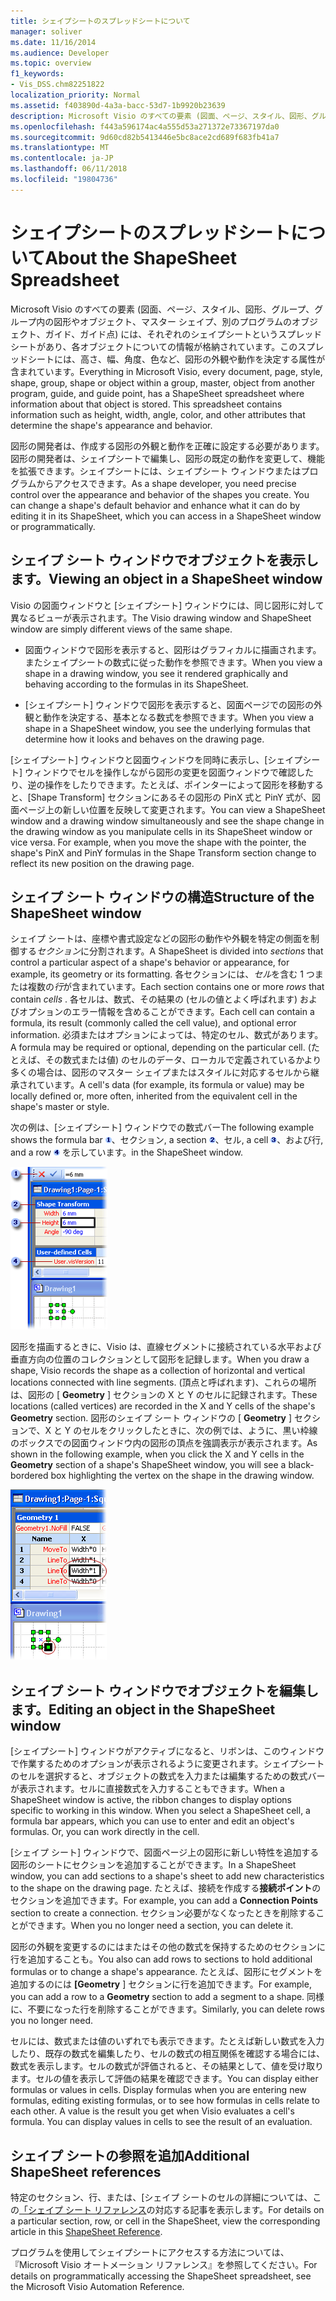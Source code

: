 ```yaml
---
title: シェイプシートのスプレッドシートについて
manager: soliver
ms.date: 11/16/2014
ms.audience: Developer
ms.topic: overview
f1_keywords:
- Vis_DSS.chm82251822
localization_priority: Normal
ms.assetid: f403890d-4a3a-bacc-53d7-1b9920b23639
description: Microsoft Visio のすべての要素 (図面、ページ、スタイル、図形、グループ、グループ内の図形やオブジェクト、マスター シェイプ、別のプログラムのオブジェクト、ガイド、ガイド点) には、それぞれのシェイプシートというスプレッドシートがあり、各オブジェクトについての情報が格納されています。このスプレッドシートには、高さ、幅、角度、色など、図形の外観や動作を決定する属性が含まれています。
ms.openlocfilehash: f443a596174ac4a555d53a271372e73367197da0
ms.sourcegitcommit: 9d60cd82b5413446e5bc8ace2cd689f683fb41a7
ms.translationtype: MT
ms.contentlocale: ja-JP
ms.lasthandoff: 06/11/2018
ms.locfileid: "19804736"
---
```

# <a name="about-the-shapesheet-spreadsheet"></a><span data-ttu-id="a161c-104">シェイプシートのスプレッドシートについて</span><span class="sxs-lookup"><span data-stu-id="a161c-104">About the ShapeSheet Spreadsheet</span></span>

<span data-ttu-id="a161c-p102">Microsoft Visio のすべての要素 (図面、ページ、スタイル、図形、グループ、グループ内の図形やオブジェクト、マスター シェイプ、別のプログラムのオブジェクト、ガイド、ガイド点) には、それぞれのシェイプシートというスプレッドシートがあり、各オブジェクトについての情報が格納されています。このスプレッドシートには、高さ、幅、角度、色など、図形の外観や動作を決定する属性が含まれています。</span><span class="sxs-lookup"><span data-stu-id="a161c-p102">Everything in Microsoft Visio, every document, page, style, shape, group, shape or object within a group, master, object from another program, guide, and guide point, has a ShapeSheet spreadsheet where information about that object is stored. This spreadsheet contains information such as height, width, angle, color, and other attributes that determine the shape's appearance and behavior.</span></span>
  
<span data-ttu-id="a161c-p103">図形の開発者は、作成する図形の外観と動作を正確に設定する必要があります。図形の開発者は、シェイプシートで編集し、図形の既定の動作を変更して、機能を拡張できます。シェイプシートには、シェイプシート ウィンドウまたはプログラムからアクセスできます。</span><span class="sxs-lookup"><span data-stu-id="a161c-p103">As a shape developer, you need precise control over the appearance and behavior of the shapes you create. You can change a shape's default behavior and enhance what it can do by editing it in its ShapeSheet, which you can access in a ShapeSheet window or programmatically.</span></span>
  
## <a name="viewing-an-object-in-a-shapesheet-window"></a><span data-ttu-id="a161c-109">シェイプ シート ウィンドウでオブジェクトを表示します。</span><span class="sxs-lookup"><span data-stu-id="a161c-109">Viewing an object in a ShapeSheet window</span></span>

<span data-ttu-id="a161c-110">Visio の図面ウィンドウと [シェイプシート] ウィンドウには、同じ図形に対して異なるビューが表示されます。</span><span class="sxs-lookup"><span data-stu-id="a161c-110">The Visio drawing window and ShapeSheet window are simply different views of the same shape.</span></span>
  
- <span data-ttu-id="a161c-111">図面ウィンドウで図形を表示すると、図形はグラフィカルに描画されます。またシェイプシートの数式に従った動作を参照できます。</span><span class="sxs-lookup"><span data-stu-id="a161c-111">When you view a shape in a drawing window, you see it rendered graphically and behaving according to the formulas in its ShapeSheet.</span></span>
    
- <span data-ttu-id="a161c-112">[シェイプシート] ウィンドウで図形を表示すると、図面ページでの図形の外観と動作を決定する、基本となる数式を参照できます。</span><span class="sxs-lookup"><span data-stu-id="a161c-112">When you view a shape in a ShapeSheet window, you see the underlying formulas that determine how it looks and behaves on the drawing page.</span></span>
    
<span data-ttu-id="a161c-p104">[シェイプシート] ウィンドウと図面ウィンドウを同時に表示し、[シェイプシート] ウィンドウでセルを操作しながら図形の変更を図面ウィンドウで確認したり、逆の操作をしたりできます。たとえば、ポインターによって図形を移動すると、[Shape Transform] セクションにあるその図形の PinX 式と PinY 式が、図面ページ上の新しい位置を反映して変更されます。</span><span class="sxs-lookup"><span data-stu-id="a161c-p104">You can view a ShapeSheet window and a drawing window simultaneously and see the shape change in the drawing window as you manipulate cells in its ShapeSheet window or vice versa. For example, when you move the shape with the pointer, the shape's PinX and PinY formulas in the Shape Transform section change to reflect its new position on the drawing page.</span></span>
  
## <a name="structure-of-the-shapesheet-window"></a><span data-ttu-id="a161c-115">シェイプ シート ウィンドウの構造</span><span class="sxs-lookup"><span data-stu-id="a161c-115">Structure of the ShapeSheet window</span></span>

<span data-ttu-id="a161c-116">シェイプ シートは、座標や書式設定などの図形の動作や外観を特定の側面を制御する*セクション*に分割されます。</span><span class="sxs-lookup"><span data-stu-id="a161c-116">A ShapeSheet is divided into  *sections*  that control a particular aspect of a shape's behavior or appearance, for example, its geometry or its formatting.</span></span> <span data-ttu-id="a161c-117">各セクションには、*セル*を含む 1 つまたは複数の*行*が含まれています。</span><span class="sxs-lookup"><span data-stu-id="a161c-117">Each section contains one or more  *rows*  that contain  *cells*  .</span></span> <span data-ttu-id="a161c-118">各セルは、数式、その結果の (セルの値とよく呼ばれます) およびオプションのエラー情報を含めることができます。</span><span class="sxs-lookup"><span data-stu-id="a161c-118">Each cell can contain a formula, its result (commonly called the cell value), and optional error information.</span></span> <span data-ttu-id="a161c-119">必須またはオプションによっては、特定のセル、数式があります。</span><span class="sxs-lookup"><span data-stu-id="a161c-119">A formula may be required or optional, depending on the particular cell.</span></span> <span data-ttu-id="a161c-120">(たとえば、その数式または値) のセルのデータ、ローカルで定義されているかより多くの場合は、図形のマスター シェイプまたはスタイルに対応するセルから継承されています。</span><span class="sxs-lookup"><span data-stu-id="a161c-120">A cell's data (for example, its formula or value) may be locally defined or, more often, inherited from the equivalent cell in the shape's master or style.</span></span> 
  
<span data-ttu-id="a161c-121">次の例は、[シェイプシート] ウィンドウでの数式バー</span><span class="sxs-lookup"><span data-stu-id="a161c-121">The following example shows the formula bar</span></span> ![数値 1](media/callout1_ZA01036259.gif)<span data-ttu-id="a161c-123">、セクション</span><span class="sxs-lookup"><span data-stu-id="a161c-123">, a section</span></span> ![数値 2](media/callout2_ZA01036260.gif)<span data-ttu-id="a161c-125">、セル</span><span class="sxs-lookup"><span data-stu-id="a161c-125">, a cell</span></span> ![数値 3](media/callout3_ZA01036261.gif)<span data-ttu-id="a161c-127">、および行</span><span class="sxs-lookup"><span data-stu-id="a161c-127">, and a row</span></span> ![数値 4](media/callout4_ZA01036262.gif) <span data-ttu-id="a161c-129">を示しています。</span><span class="sxs-lookup"><span data-stu-id="a161c-129">in the ShapeSheet window.</span></span> 
  
![](media/ShpSheetRef_CA_02a_ZA07645861.gif)
  
<span data-ttu-id="a161c-130">図形を描画するときに、Visio は、直線セグメントに接続されている水平および垂直方向の位置のコレクションとして図形を記録します。</span><span class="sxs-lookup"><span data-stu-id="a161c-130">When you draw a shape, Visio records the shape as a collection of horizontal and vertical locations connected with line segments.</span></span> <span data-ttu-id="a161c-131">(頂点と呼ばれます)、これらの場所は、図形の [ **Geometry** ] セクションの X と Y のセルに記録されます。</span><span class="sxs-lookup"><span data-stu-id="a161c-131">These locations (called vertices) are recorded in the X and Y cells of the shape's **Geometry** section.</span></span> <span data-ttu-id="a161c-132">図形のシェイプ シート ウィンドウの [ **Geometry** ] セクションで、X と Y のセルをクリックしたときに、次の例では、ように、黒い枠線のボックスでの図面ウィンドウ内の図形の頂点を強調表示が表示されます。</span><span class="sxs-lookup"><span data-stu-id="a161c-132">As shown in the following example, when you click the X and Y cells in the **Geometry** section of a shape's ShapeSheet window, you will see a black-bordered box highlighting the vertex on the shape in the drawing window.</span></span> 
  
![](media/ShpSheetRef_CA_01_ZA07645860.gif)
  
## <a name="editing-an-object-in-the-shapesheet-window"></a><span data-ttu-id="a161c-133">シェイプ シート ウィンドウでオブジェクトを編集します。</span><span class="sxs-lookup"><span data-stu-id="a161c-133">Editing an object in the ShapeSheet window</span></span>

<span data-ttu-id="a161c-p107">[シェイプシート] ウィンドウがアクティブになると、リボンは、このウィンドウで作業するためのオプションが表示されるように変更されます。シェイプシートのセルを選択すると、オブジェクトの数式を入力または編集するための数式バーが表示されます。セルに直接数式を入力することもできます。</span><span class="sxs-lookup"><span data-stu-id="a161c-p107">When a ShapeSheet window is active, the ribbon changes to display options specific to working in this window. When you select a ShapeSheet cell, a formula bar appears, which you can use to enter and edit an object's formulas. Or, you can work directly in the cell.</span></span>
  
<span data-ttu-id="a161c-137">[シェイプ シート] ウィンドウで、図面ページ上の図形に新しい特性を追加する図形のシートにセクションを追加することができます。</span><span class="sxs-lookup"><span data-stu-id="a161c-137">In a ShapeSheet window, you can add sections to a shape's sheet to add new characteristics to the shape on the drawing page.</span></span> <span data-ttu-id="a161c-138">たとえば、接続を作成する**接続ポイント**のセクションを追加できます。</span><span class="sxs-lookup"><span data-stu-id="a161c-138">For example, you can add a **Connection Points** section to create a connection.</span></span> <span data-ttu-id="a161c-139">セクション必要がなくなったときを削除することができます。</span><span class="sxs-lookup"><span data-stu-id="a161c-139">When you no longer need a section, you can delete it.</span></span> 
  
<span data-ttu-id="a161c-140">図形の外観を変更するのにはまたはその他の数式を保持するためのセクションに行を追加することも。</span><span class="sxs-lookup"><span data-stu-id="a161c-140">You also can add rows to sections to hold additional formulas or to change a shape's appearance.</span></span> <span data-ttu-id="a161c-141">たとえば、図形にセグメントを追加するのには **[Geometry** ] セクションに行を追加できます。</span><span class="sxs-lookup"><span data-stu-id="a161c-141">For example, you can add a row to a **Geometry** section to add a segment to a shape.</span></span> <span data-ttu-id="a161c-142">同様に、不要になった行を削除することができます。</span><span class="sxs-lookup"><span data-stu-id="a161c-142">Similarly, you can delete rows you no longer need.</span></span> 
  
<span data-ttu-id="a161c-p110">セルには、数式または値のいずれでも表示できます。たとえば新しい数式を入力したり、既存の数式を編集したり、セルの数式の相互関係を確認する場合には、数式を表示します。セルの数式が評価されると、その結果として、値を受け取ります。セルの値を表示して評価の結果を確認できます。</span><span class="sxs-lookup"><span data-stu-id="a161c-p110">You can display either formulas or values in cells. Display formulas when you are entering new formulas, editing existing formulas, or to see how formulas in cells relate to each other. A value is the result you get when Visio evaluates a cell's formula. You can display values in cells to see the result of an evaluation.</span></span>
  
## <a name="additional-shapesheet-references"></a><span data-ttu-id="a161c-147">シェイプ シートの参照を追加</span><span class="sxs-lookup"><span data-stu-id="a161c-147">Additional ShapeSheet references</span></span>

<span data-ttu-id="a161c-148">特定のセクション、行、または、[シェイプ シートのセルの詳細については、この[「シェイプ シート リファレンス](reference-visio-shapesheet.md)の対応する記事を表示します。</span><span class="sxs-lookup"><span data-stu-id="a161c-148">For details on a particular section, row, or cell in the ShapeSheet, view the corresponding article in this [ShapeSheet Reference](reference-visio-shapesheet.md).</span></span>
  
<span data-ttu-id="a161c-149">プログラムを使用してシェイプシートにアクセスする方法については、『Microsoft Visio オートメーション リファレンス』を参照してください。</span><span class="sxs-lookup"><span data-stu-id="a161c-149">For details on programmatically accessing the ShapeSheet spreadsheet, see the Microsoft Visio Automation Reference.</span></span>
  


